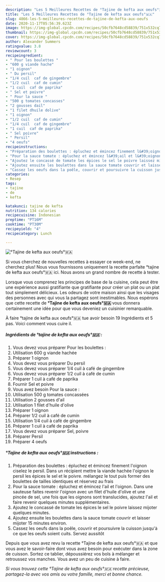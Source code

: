 ```yaml
---
description: "Les 5 Meilleures Recettes de °Tajine de kefta aux oeufs°🇲🇦"
title: "Les 5 Meilleures Recettes de °Tajine de kefta aux oeufs°🇲🇦"
slug: 4866-les-5-meilleures-recettes-de-tajine-de-kefta-aux-oeufs
date: 2020-11-17T05:56:39.623Z
image: https://img-global.cpcdn.com/recipes/50cfb7648cd58839/751x532cq70/tajine-de-kefta-aux-oeufs🇲🇦-photo-principale-de-la-recette.jpg
thumbnail: https://img-global.cpcdn.com/recipes/50cfb7648cd58839/751x532cq70/tajine-de-kefta-aux-oeufs🇲🇦-photo-principale-de-la-recette.jpg
cover: https://img-global.cpcdn.com/recipes/50cfb7648cd58839/751x532cq70/tajine-de-kefta-aux-oeufs🇲🇦-photo-principale-de-la-recette.jpg
author: Alexander Summers
ratingvalue: 3.8
reviewcount: 3
recipeingredient:
- " Pour les boulettes "
- "600 g viande hache"
- "1 oignon"
- " Du persil"
- "1/4 cuil  caf de gingembre"
- "1/2 cuil  caf de cumin"
- "1 cuil  caf de paprika"
- " Sel et poivre"
- " Pour la sauce "
- "500 g tomates concasses"
- "2 gousses dail"
- "1 filet dhuile dolive"
- "1 oignon"
- "1/2 cuil  caf de cumin"
- "1/4 cuil  caf de gingembre"
- "1 cuil  caf de paprika"
- " Sel poivre"
- " Persil"
- "4 oeufs"
recipeinstructions:
- "Préparation des boulettes : épluchez et émincez finement l&#39;oignon ciselez le persil. Dans un récipient mettre la viande hachée l&#39;oignon le persil les épices le sel et le poivre. mélangez le tout puis former des boulettes de tailles identiques et réservez au frais"
- "Pour la sauce tomate : épluchez et émincez l&#39;ail et l&#39;oignon. Dans une sauteuse faites revenir l&#39;oignon avec un filet d&#39;huile d&#39;olive et une pincée de sel, une fois que les oignons sont translucides, ajoutez l&#39;ail et faire revenir quelques minutes supplémentaires."
- "Ajoutez le concassé de tomate les épices le sel le poivre laissez mijoter quelques minutes."
- "Ajoutez ensuite les boulettes dans la sauce tomate couvrir et laisser mijoter 15 minutes environ."
- "Cassez les oeufs dans la poêle, couvrir et poursuivre la cuisson jusqu&#39;à ce que les oeufs soient cuits. Servez aussitôt"
categories:
- Resep
tags:
- tajine
- de
- kefta

katakunci: tajine de kefta 
nutrition: 134 calories
recipecuisine: Indonesian
preptime: "PT16M"
cooktime: "PT30M"
recipeyield: "4"
recipecategory: Lunch

---
```



![°Tajine de kefta aux oeufs°🇲🇦](https://img-global.cpcdn.com/recipes/50cfb7648cd58839/751x532cq70/tajine-de-kefta-aux-oeufs🇲🇦-photo-principale-de-la-recette.jpg)

Si vous cherchez de nouvelles recettes à essayer ce week-end, ne cherchez plus! Nous vous fournissons uniquement la recette parfaite °tajine de kefta aux oeufs°🇲🇦 ici. Nous avons un grand nombre de recette à tester.

Lorsque vous comprenez les principes de base de la cuisine, cela peut être une expérience aussi gratifiante que gratifiante pour créer un plat ou un plat tout simplement délicieux. Les odeurs de votre maison ainsi que les visages des personnes avec qui vous la partagez sont inestimables. Nous espérons que cette recette de <strong> °Tajine de kefta aux oeufs°🇲🇦 </strong> vous donnera certainement une idée pour que vous deveniez un cuisinier remarquable.

<!--inarticleads1-->

À faire °tajine de kefta aux oeufs°🇲🇦 tue avoir besoin 19 Ingrédients et 5 pas. Voici comment vous cuire il.

##### Ingrédients de °tajine de kefta aux oeufs°🇲🇦 :

1. Vous devez vous préparer  Pour les boulettes :
1. Utilisation 600 g viande hachée
1. Préparer 1 oignon
1. Vous devez vous préparer  Du persil
1. Vous devez vous préparer 1/4 cuil à café de gingembre
1. Vous devez vous préparer 1/2 cuil à café de cumin
1. Préparer 1 cuil à café de paprika
1. Fournir  Sel et poivre
1. Vous avez besoin  Pour la sauce :
1. Utilisation 500 g tomates concassées
1. Utilisation 2 gousses d&#39;ail
1. Utilisation 1 filet d&#39;huile d&#39;olive
1. Préparer 1 oignon
1. Préparer 1/2 cuil à café de cumin
1. Utilisation 1/4 cuil à café de gingembre
1. Préparer 1 cuil à café de paprika
1. Vous devez vous préparer  Sel, poivre
1. Préparer  Persil
1. Préparer 4 oeufs




<!--inarticleads2-->

##### °Tajine de kefta aux oeufs°🇲🇦 instructions :

1. Préparation des boulettes : épluchez et émincez finement l&#39;oignon ciselez le persil. Dans un récipient mettre la viande hachée l&#39;oignon le persil les épices le sel et le poivre. mélangez le tout puis former des boulettes de tailles identiques et réservez au frais
1. Pour la sauce tomate : épluchez et émincez l&#39;ail et l&#39;oignon. Dans une sauteuse faites revenir l&#39;oignon avec un filet d&#39;huile d&#39;olive et une pincée de sel, une fois que les oignons sont translucides, ajoutez l&#39;ail et faire revenir quelques minutes supplémentaires.
1. Ajoutez le concassé de tomate les épices le sel le poivre laissez mijoter quelques minutes.
1. Ajoutez ensuite les boulettes dans la sauce tomate couvrir et laisser mijoter 15 minutes environ.
1. Cassez les oeufs dans la poêle, couvrir et poursuivre la cuisson jusqu&#39;à ce que les oeufs soient cuits. Servez aussitôt




<!--inarticleads1-->

<p>
Depuis que vous avez revu la recette °Tajine de kefta aux oeufs°🇲🇦 et que vous avez le savoir-faire dont vous avez besoin pour exécuter dans la zone de cuisson. Sortez ce tablier, dépoussiérez vos bols à mélanger et retroussez vos manches. Vous avez un peu de cuisine à faire.
</p>

<p>
<i>Si vous trouvez cette °Tajine de kefta aux oeufs°🇲🇦 recette précieuse, partagez-la avec vos amis ou votre famille, merci et bonne chance.</i>
</p>
